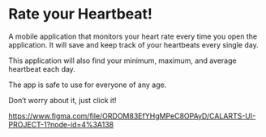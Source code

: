 # **Rate your Heartbeat!**

A mobile application that monitors your heart rate every time you open the application. It will save and keep track of your heartbeats every single day.

This application will also find your minimum, maximum, and average heartbeat each day.

The app is safe to use for everyone of any age.

Don’t worry about it, just click it!


https://www.figma.com/file/ORDOM83EfYHgMPeC8OPAyD/CALARTS-UI-PROJECT-1?node-id=4%3A138

